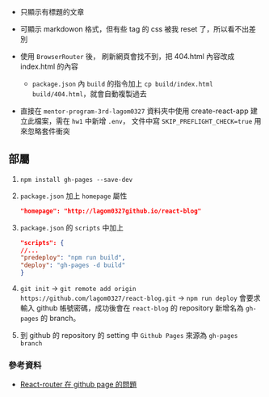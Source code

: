 
- 只顯示有標題的文章
- 可顯示 markdowon 格式，但有些 tag 的 css 被我 reset 了，所以看不出差別
- 使用 `BrowserRouter` 後， 刷新網頁會找不到，把 404.html 內容改成  index.html 的內容
  - `package.json` 內 `build` 的指令加上 `cp build/index.html build/404.html`，就會自動複製過去

- 直接在 `mentor-program-3rd-lagom0327` 資料夾中使用 create-react-app 建立此檔案，需在 `hw1` 中新增 `.env`， 文件中寫 `SKIP_PREFLIGHT_CHECK=true` 用來忽略套件衝突

## 部屬
1. `npm install gh-pages --save-dev`
1. `package.json` 加上 `homepage` 屬性
    ```json 
    "homepage": "http://lagom0327github.io/react-blog"
    ```
1. `package.json` 的 `scripts` 中加上

    ```json
    "scripts": {
    //...
    "predeploy": "npm run build",
    "deploy": "gh-pages -d build"
    }
    ```
1. `git init` -> `git remote add origin https://github.com/lagom0327/react-blog.git` -> `npm run deploy` 會要求輸入 github 帳號密碼，成功後會在 `react-blog` 的 repository 新增名為 `gh-pages` 的 branch。
1. 到 github 的 repository 的 setting 中 `Github Pages` 來源為 `gh-pages branch`
 

  ### 參考資料
  - [React-router 在 github page 的問題](https://blog.hidana.me/20190813.html)